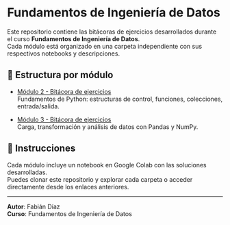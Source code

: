 # Fundamentos de Ingeniería de Datos

Este repositorio contiene las bitácoras de ejercicios desarrollados durante el curso **Fundamentos de Ingeniería de Datos**.  
Cada módulo está organizado en una carpeta independiente con sus respectivos notebooks y descripciones.

## 📁 Estructura por módulo

- [Módulo 2 - Bitácora de ejercicios](https://github.com/Fdiazpuga/bitacora-modulo2)  
  Fundamentos de Python: estructuras de control, funciones, colecciones, entrada/salida.

- [Módulo 3 - Bitácora de ejercicios](pendiente)  
  Carga, transformación y análisis de datos con Pandas y NumPy.

## 🚀 Instrucciones

Cada módulo incluye un notebook en Google Colab con las soluciones desarrolladas.  
Puedes clonar este repositorio y explorar cada carpeta o acceder directamente desde los enlaces anteriores.

---

**Autor**: Fabián Díaz  
**Curso**: Fundamentos de Ingeniería de Datos  
